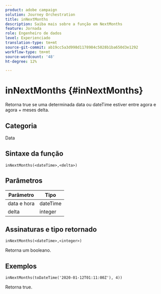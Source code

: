 ```yaml
---
product: adobe campaign
solution: Journey Orchestration
title: inNextMonths
description: Saiba mais sobre a função em NextMonths
feature: Jornada
role: Engenheiro de dados
level: Experienciado
translation-type: tm+mt
source-git-commit: ab19cc5a3d998d1178984c5028b1ba650d3e1292
workflow-type: tm+mt
source-wordcount: '48'
ht-degree: 12%

---
```



# inNextMonths {#inNextMonths}

Retorna true se uma determinada data ou dateTime estiver entre agora e agora + meses delta.

## Categoria

Data

## Sintaxe da função

`inNextMonths(<dateTime>,<delta>)`

## Parâmetros

| Parâmetro | Tipo |
|-----------|------------------|
| data e hora | dateTime |
| delta | integer |

## Assinaturas e tipo retornado

`inNextMonths(<dateTime>,<integer>)`

Retorna um booleano.

## Exemplos

`inNextMonths(toDateTime('2020-01-12T01:11:00Z'), 4))`

Retorna true.
